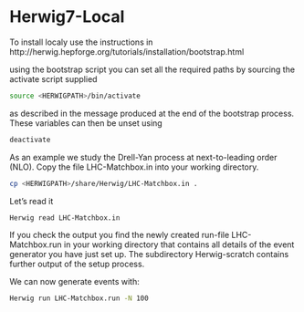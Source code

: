 # Herwig7-Local

<par>
To install localy use the instructions in http://herwig.hepforge.org/tutorials/installation/bootstrap.html  
<par/>
  
 <par> using the bootstrap script you can set all the required paths by sourcing the activate script supplied<par/>

```bash
source <HERWIGPATH>/bin/activate
```
 <par> as described in the message produced at the end of the bootstrap process. These variables can then be unset using <par/> 

```bash
deactivate
```
<par> 
As an example we study the Drell-Yan process at next-to-leading order (NLO). Copy the file LHC-Matchbox.in into your working directory.
<par/>
 
 ```bash
 cp <HERWIGPATH>/share/Herwig/LHC-Matchbox.in .
```
<par> Let’s read it<par/> 

```bash
Herwig read LHC-Matchbox.in
```

<par> 
 If you check the output you find the newly created run-file LHC-Matchbox.run in your working directory that contains all details of the event generator you have just set up. The subdirectory Herwig-scratch contains further output of the setup process.

We can now generate events with:
<par/> 
```bash
Herwig run LHC-Matchbox.run -N 100
  ```
